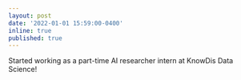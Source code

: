 ```yaml
---
layout: post
date: '2022-01-01 15:59:00-0400'
inline: true
published: true
---
```


Started working as a part-time AI researcher intern at KnowDis Data Science!